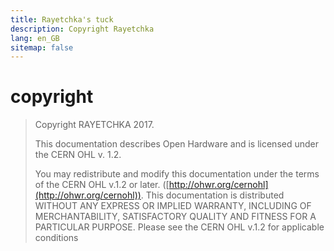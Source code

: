 ```yaml
---
title: Rayetchka's tuck
description: Copyright Rayetchka
lang: en_GB
sitemap: false
---
```


# copyright

> Copyright RAYETCHKA 2017.
> 
> This documentation describes Open Hardware
> and is licensed under the CERN OHL v. 1.2.
>
> You may redistribute and modify this documentation under the terms of the
> CERN OHL v.1.2 or later. ([http://ohwr.org/cernohl](http://ohwr.org/cernohl)).
> This documentation is distributed
> WITHOUT ANY EXPRESS OR IMPLIED WARRANTY, INCLUDING OF
> MERCHANTABILITY, SATISFACTORY QUALITY AND FITNESS FOR A
> PARTICULAR PURPOSE. Please see the CERN OHL v.1.2 for applicable
> conditions


